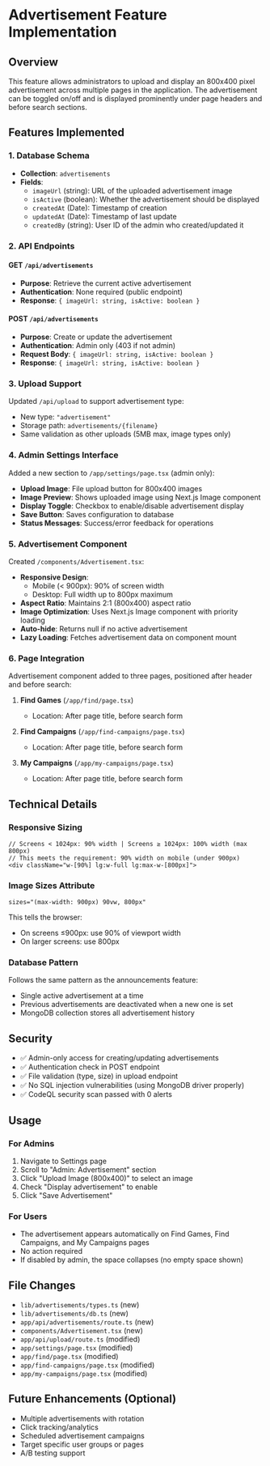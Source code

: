 # Advertisement Feature Implementation

## Overview
This feature allows administrators to upload and display an 800x400 pixel advertisement across multiple pages in the application. The advertisement can be toggled on/off and is displayed prominently under page headers and before search sections.

## Features Implemented

### 1. Database Schema
- **Collection**: `advertisements`
- **Fields**:
  - `imageUrl` (string): URL of the uploaded advertisement image
  - `isActive` (boolean): Whether the advertisement should be displayed
  - `createdAt` (Date): Timestamp of creation
  - `updatedAt` (Date): Timestamp of last update
  - `createdBy` (string): User ID of the admin who created/updated it

### 2. API Endpoints

#### GET `/api/advertisements`
- **Purpose**: Retrieve the current active advertisement
- **Authentication**: None required (public endpoint)
- **Response**: `{ imageUrl: string, isActive: boolean }`

#### POST `/api/advertisements`
- **Purpose**: Create or update the advertisement
- **Authentication**: Admin only (403 if not admin)
- **Request Body**: `{ imageUrl: string, isActive: boolean }`
- **Response**: `{ imageUrl: string, isActive: boolean }`

### 3. Upload Support
Updated `/api/upload` to support advertisement type:
- New type: `"advertisement"`
- Storage path: `advertisements/{filename}`
- Same validation as other uploads (5MB max, image types only)

### 4. Admin Settings Interface
Added a new section to `/app/settings/page.tsx` (admin only):
- **Upload Image**: File upload button for 800x400 images
- **Image Preview**: Shows uploaded image using Next.js Image component
- **Display Toggle**: Checkbox to enable/disable advertisement display
- **Save Button**: Saves configuration to database
- **Status Messages**: Success/error feedback for operations

### 5. Advertisement Component
Created `/components/Advertisement.tsx`:
- **Responsive Design**:
  - Mobile (< 900px): 90% of screen width
  - Desktop: Full width up to 800px maximum
- **Aspect Ratio**: Maintains 2:1 (800x400) aspect ratio
- **Image Optimization**: Uses Next.js Image component with priority loading
- **Auto-hide**: Returns null if no active advertisement
- **Lazy Loading**: Fetches advertisement data on component mount

### 6. Page Integration
Advertisement component added to three pages, positioned after header and before search:

1. **Find Games** (`/app/find/page.tsx`)
   - Location: After page title, before search form
   
2. **Find Campaigns** (`/app/find-campaigns/page.tsx`)
   - Location: After page title, before search form
   
3. **My Campaigns** (`/app/my-campaigns/page.tsx`)
   - Location: After page title, before search form

## Technical Details

### Responsive Sizing
```tsx
// Screens < 1024px: 90% width | Screens ≥ 1024px: 100% width (max 800px)
// This meets the requirement: 90% width on mobile (under 900px)
<div className="w-[90%] lg:w-full lg:max-w-[800px]">
```

### Image Sizes Attribute
```tsx
sizes="(max-width: 900px) 90vw, 800px"
```
This tells the browser:
- On screens ≤900px: use 90% of viewport width
- On larger screens: use 800px

### Database Pattern
Follows the same pattern as the announcements feature:
- Single active advertisement at a time
- Previous advertisements are deactivated when a new one is set
- MongoDB collection stores all advertisement history

## Security
- ✅ Admin-only access for creating/updating advertisements
- ✅ Authentication check in POST endpoint
- ✅ File validation (type, size) in upload endpoint
- ✅ No SQL injection vulnerabilities (using MongoDB driver properly)
- ✅ CodeQL security scan passed with 0 alerts

## Usage

### For Admins
1. Navigate to Settings page
2. Scroll to "Admin: Advertisement" section
3. Click "Upload Image (800x400)" to select an image
4. Check "Display advertisement" to enable
5. Click "Save Advertisement"

### For Users
- The advertisement appears automatically on Find Games, Find Campaigns, and My Campaigns pages
- No action required
- If disabled by admin, the space collapses (no empty space shown)

## File Changes
- `lib/advertisements/types.ts` (new)
- `lib/advertisements/db.ts` (new)
- `app/api/advertisements/route.ts` (new)
- `components/Advertisement.tsx` (new)
- `app/api/upload/route.ts` (modified)
- `app/settings/page.tsx` (modified)
- `app/find/page.tsx` (modified)
- `app/find-campaigns/page.tsx` (modified)
- `app/my-campaigns/page.tsx` (modified)

## Future Enhancements (Optional)
- Multiple advertisements with rotation
- Click tracking/analytics
- Scheduled advertisement campaigns
- Target specific user groups or pages
- A/B testing support
